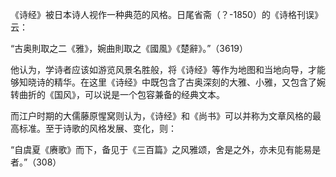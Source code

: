 《诗经》被日本诗人视作一种典范的风格。日尾省斋（？-1850）的《诗格刊误》云：

“古奥則取之二《雅》，婉曲則取之《國風》《楚辭》。”（3619）

他认为，学诗者应该如游览风景名胜般，将《诗经》等作为地图和当地向导，才能够知晓诗的精华。在这里《诗经》中既包含了古奥深刻的大雅、小雅，又包含了婉转曲折的《国风》，可以说是一个包容兼备的经典文本。

而江户时期的大儒藤原惺窝则认为，《诗经》和《尚书》可以并称为文章风格的最高标准。至于诗歌的风格发展、变化，则：

“自虞夏《赓歌》而下，备见于《三百篇》之风雅颂，舍是之外，亦未见有能易是者。”（308）

